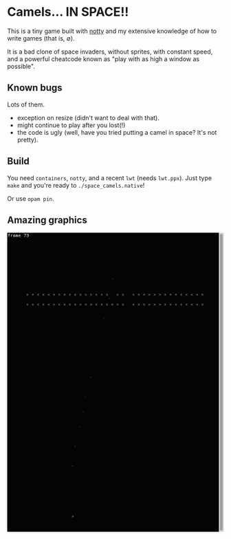 # Camels… IN SPACE!!

This is a tiny game built with [notty](http://pqwy.github.io/notty/)
and my extensive knowledge of how to write games (that is, ∅).

It is a bad clone of space invaders, without sprites, with constant speed,
and a powerful cheatcode known as "play with as high a window as possible".

## Known bugs

Lots of them.

- exception on resize (didn't want to deal with that).
- might continue to play after you lost(!)
- the code is ugly (well, have you tried putting a camel in space? It's not
  pretty).

## Build

You need `containers`, `notty`, and a recent `lwt` (needs `lwt.ppx`).
Just type `make` and you're ready to `./space_camels.native`!

Or use `opam pin`.

## Amazing graphics

![A screenshot](screen.png)

